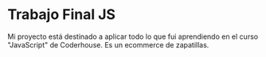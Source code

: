 # Trabajo Final JS

Mi proyecto está destinado a aplicar todo lo que fui aprendiendo en el curso "JavaScript" de Coderhouse. Es un ecommerce de zapatillas.
